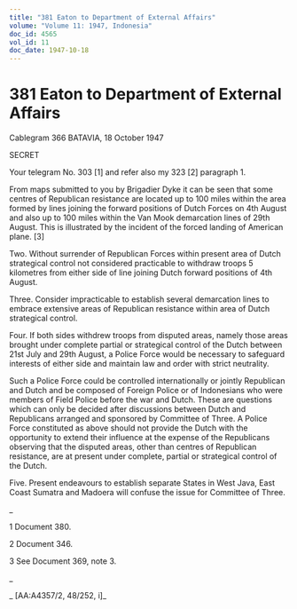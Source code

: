 ```yaml
---
title: "381 Eaton to Department of External Affairs"
volume: "Volume 11: 1947, Indonesia"
doc_id: 4565
vol_id: 11
doc_date: 1947-10-18
---
```


# 381 Eaton to Department of External Affairs

Cablegram 366 BATAVIA, 18 October 1947

SECRET

Your telegram No. 303 [1] and refer also my 323 [2] paragraph 1.

From maps submitted to you by Brigadier Dyke it can be seen that some centres of Republican resistance are located up to 100 miles within the area formed by lines joining the forward positions of Dutch Forces on 4th August and also up to 100 miles within the Van Mook demarcation lines of 29th August. This is illustrated by the incident of the forced landing of American plane. [3]

Two. Without surrender of Republican Forces within present area of Dutch strategical control not considered practicable to withdraw troops 5 kilometres from either side of line joining Dutch forward positions of 4th August.

Three. Consider impracticable to establish several demarcation lines to embrace extensive areas of Republican resistance within area of Dutch strategical control.

Four. If both sides withdrew troops from disputed areas, namely those areas brought under complete partial or strategical control of the Dutch between 21st July and 29th August, a Police Force would be necessary to safeguard interests of either side and maintain law and order with strict neutrality.

Such a Police Force could be controlled internationally or jointly Republican and Dutch and be composed of Foreign Police or of Indonesians who were members of Field Police before the war and Dutch. These are questions which can only be decided after discussions between Dutch and Republicans arranged and sponsored by Committee of Three. A Police Force constituted as above should not provide the Dutch with the opportunity to extend their influence at the expense of the Republicans observing that the disputed areas, other than centres of Republican resistance, are at present under complete, partial or strategical control of the Dutch.

Five. Present endeavours to establish separate States in West Java, East Coast Sumatra and Madoera will confuse the issue for Committee of Three.

_

1 Document 380.

2 Document 346.

3 See Document 369, note 3.

_

_ [AA:A4357/2, 48/252, i]_

